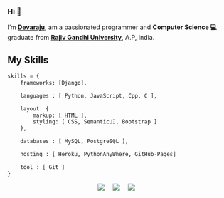### Hi 👋 
I’m <b>[Devaraju](https://devaraju.herokuapp.com)</b>, am a passionated programmer and <b>Computer Science :computer: </b> graduate from <b>[Rajiv Gandhi University](https://rguktn.ac.in/)</b>, A.P, India.


## My Skills


```python
skills = {
    frameworks: [Django],

    languages : [ Python, JavaScript, Cpp, C ],

    layout: {
        markup: [ HTML ],
        styling: [ CSS, SemanticUI, Bootstrap ]
    },

    databases : [ MySQL, PostgreSQL ],

    hosting : [ Heroku, PythonAnyWhere, GitHub-Pages]

    tool : [ Git ]
}
```



<p align="center">
    <a href="https://www.linkedin.com/in/devarajutirumareddi/"><img src="https://img.icons8.com/fluent/24/000000/linkedin-2.png"/></a>&emsp;
    <a href="https://twitter.com/_dev_raj_/"><img src="https://img.icons8.com/fluent/20/000000/twitter.png"/></a>&emsp;
    <a href="https://devaraju.herokuapp.com/"><img src="https://img.icons8.com/officel/20/000000/copy-link.png"/></a>&emsp;
</p>

<!--
**DevaRaj297/DevaRaj297** is a ✨ _special_ ✨ repository because its `README.md` (this file) appears on your GitHub profile.

Here are some ideas to get you started:

- 🔭 I’m currently working on ...
- 🌱 I’m currently learning ...
- 👯 I’m looking to collaborate on ...
- 🤔 I’m looking for help with ...
- 💬 Ask me about ...
- 📫 How to reach me: ...
- 😄 Pronouns: ...
- ⚡ Fun fact: ...
-->
